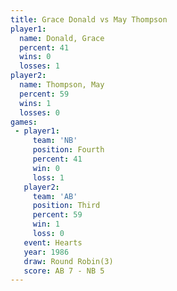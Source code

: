 ```yaml
---
title: Grace Donald vs May Thompson
player1:             
  name: Donald, Grace
  percent: 41        
  wins: 0            
  losses: 1          
player2:             
  name: Thompson, May
  percent: 59        
  wins: 1            
  losses: 0          
games:
 - player1:          
     team: 'NB'      
     position: Fourth
     percent: 41     
     win: 0          
     loss: 1         
   player2:         
     team: 'AB'     
     position: Third
     percent: 59    
     win: 1         
     loss: 0        
   event: Hearts       
   year: 1986          
   draw: Round Robin(3)
   score: AB 7 - NB 5  
---
```

